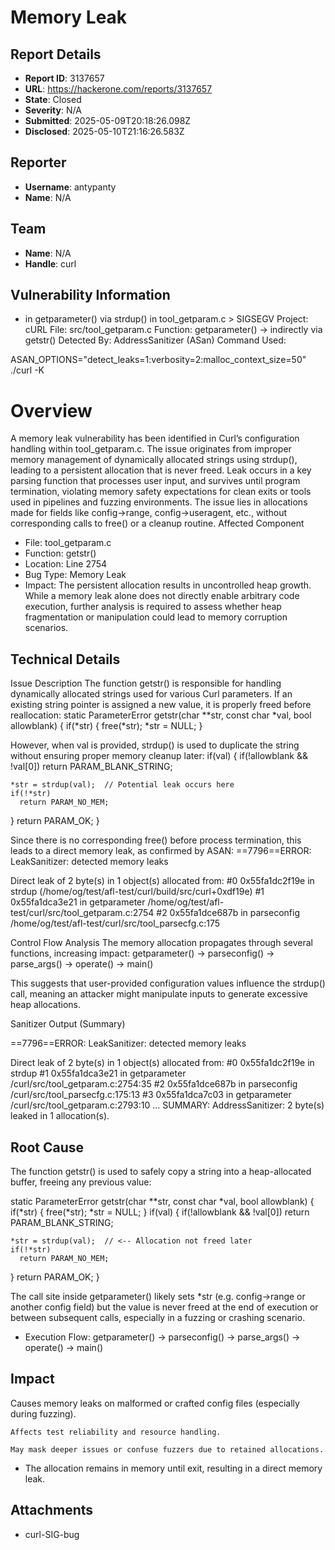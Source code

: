 # Memory Leak

## Report Details
- **Report ID**: 3137657
- **URL**: https://hackerone.com/reports/3137657
- **State**: Closed
- **Severity**: N/A
- **Submitted**: 2025-05-09T20:18:26.098Z
- **Disclosed**: 2025-05-10T21:16:26.583Z

## Reporter
- **Username**: antypanty
- **Name**: N/A

## Team
- **Name**: N/A
- **Handle**: curl

## Vulnerability Information
* in getparameter() via strdup() in tool_getparam.c > SIGSEGV
Project: cURL
File: src/tool_getparam.c
Function: getparameter() → indirectly via getstr()
Detected By: AddressSanitizer (ASan)
Command Used:

ASAN_OPTIONS="detect_leaks=1:verbosity=2:malloc_context_size=50" ./curl -K <crash-file>

# Overview
A memory leak vulnerability has been identified in Curl’s configuration handling within tool_getparam.c. The issue originates from improper memory management of dynamically allocated strings using strdup(), leading to a persistent allocation that is never freed. Leak occurs in a key parsing function that processes user input, and survives until program termination, violating memory safety expectations for clean exits or tools used in pipelines and fuzzing environments. The issue lies in allocations made for fields like config->range, config->useragent, etc., without corresponding calls to free() or a cleanup routine.
Affected Component
- File: tool_getparam.c
- Function: getstr()
- Location: Line 2754
- Bug Type: Memory Leak
- Impact: The persistent allocation results in uncontrolled heap growth. While a memory leak alone does not directly enable arbitrary code execution, further analysis is required to assess whether heap fragmentation or manipulation could lead to memory corruption scenarios.

## Technical Details
Issue Description
The function getstr() is responsible for handling dynamically allocated strings used for various Curl parameters. If an existing string pointer is assigned a new value, it is properly freed before reallocation:
static ParameterError getstr(char **str, const char *val, bool allowblank)
{
  if(*str) {
    free(*str);
    *str = NULL;
  }

However, when val is provided, strdup() is used to duplicate the string without ensuring proper memory cleanup later:
  if(val) {
    if(!allowblank && !val[0])
      return PARAM_BLANK_STRING;
  
    *str = strdup(val);  // Potential leak occurs here
    if(!*str)
      return PARAM_NO_MEM;
  }
  return PARAM_OK;
}


Since there is no corresponding free() before process termination, this leads to a direct memory leak, as confirmed by ASAN:
==7796==ERROR: LeakSanitizer: detected memory leaks

Direct leak of 2 byte(s) in 1 object(s) allocated from:
    #0 0x55fa1dc2f19e in strdup (/home/og/test/afl-test/curl/build/src/curl+0xdf19e)
    #1 0x55fa1dca3e21 in getparameter /home/og/test/afl-test/curl/src/tool_getparam.c:2754
    #2 0x55fa1dce687b in parseconfig /home/og/test/afl-test/curl/src/tool_parsecfg.c:175

Control Flow Analysis
The memory allocation propagates through several functions, increasing impact:
getparameter() → parseconfig() → parse_args() → operate() → main()


This suggests that user-provided configuration values influence the strdup() call, meaning an attacker might manipulate inputs to generate excessive heap allocations.

Sanitizer Output (Summary)

==7796==ERROR: LeakSanitizer: detected memory leaks

Direct leak of 2 byte(s) in 1 object(s) allocated from:
    #0 0x55fa1dc2f19e in strdup
    #1 0x55fa1dca3e21 in getparameter /curl/src/tool_getparam.c:2754:35
    #2 0x55fa1dce687b in parseconfig /curl/src/tool_parsecfg.c:175:13
    #3 0x55fa1dca7c03 in getparameter /curl/src/tool_getparam.c:2793:10
    ...
SUMMARY: AddressSanitizer: 2 byte(s) leaked in 1 allocation(s).

## Root Cause

The function getstr() is used to safely copy a string into a heap-allocated buffer, freeing any previous value:

static ParameterError getstr(char **str, const char *val, bool allowblank)
{
  if(*str) {
    free(*str);
    *str = NULL;
  }
  if(val) {
    if(!allowblank && !val[0])
      return PARAM_BLANK_STRING;

    *str = strdup(val);  // <-- Allocation not freed later
    if(!*str)
      return PARAM_NO_MEM;
  }
  return PARAM_OK;
}

The call site inside getparameter() likely sets *str (e.g. config->range or another config field) but the value is never freed at the end of execution or between subsequent calls, especially in a fuzzing or crashing scenario.

- Execution Flow:
getparameter() → parseconfig() → parse_args() → operate() → main()

## Impact

Causes memory leaks on malformed or crafted config files (especially during fuzzing).

    Affects test reliability and resource handling.

    May mask deeper issues or confuse fuzzers due to retained allocations.

- The allocation remains in memory until exit, resulting in a direct memory leak.

## Attachments
- curl-SIG-bug
